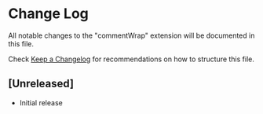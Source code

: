 # Change Log

All notable changes to the "commentWrap" extension will be documented in this file.

Check [Keep a Changelog](http://keepachangelog.com/) for recommendations on how to structure this file.

## [Unreleased]

- Initial release

